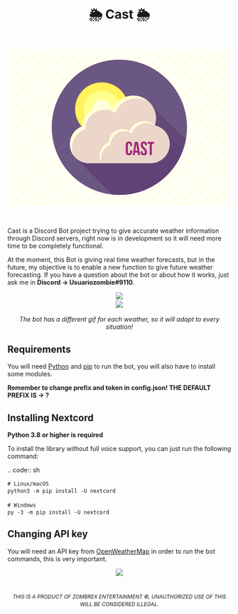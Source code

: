 <h1 align="center">🌦️ Cast 🌦️</h1>
<br/>
<p align="center">
<img src="https://github.com/usuariozombie/Cast/blob/master/icon.png" width=500>
</p>

<br/>
<p>Cast is a Discord Bot project trying to give accurate weather information through Discord servers, right now is in development so it will need more time to be completely functional.</p>

<p>At the moment, this Bot is giving real time weather forecasts, but in the future, my objective is to enable a new function to give future weather forecasting. If you have a question about the bot or about how it works, just ask me in <b>Discord -> Usuariozombie#9110</b>.</p>

<div align="center">
<img src="https://media.discordapp.net/attachments/931640602490187866/1044673942742388796/image.png?width=500&height=400">
</div>
<div align="center">
<img src="https://media.discordapp.net/attachments/931640602490187866/1044674429424238622/image.png?width=500&height=400">
</div>
<p align="center"><i>The bot has a different gif for each weather, so it will adapt to every situation!</i></p>

Requirements
------------

You will need [Python](https://www.python.org/downloads) and [pip](https://pip.pypa.io/en/stable/) to run the bot, you will also have to install some modules.

<b>Remember to change prefix and token in config.json! THE DEFAULT PREFIX IS -> ?</b>

Installing Nextcord
-------------------

**Python 3.8 or higher is required**

To install the library without full voice support, you can just run the following command:

.. code:: sh

    # Linux/macOS
    python3 -m pip install -U nextcord

    # Windows
    py -3 -m pip install -U nextcord


Changing API key
-------------------
You will need an API key from [OpenWeatherMap](https://openweathermap.org/api) in order to run the bot commands, this is very important.

<div align="center">
<img src="https://media.discordapp.net/attachments/931640602490187866/1044679643204157470/image.png?width=935&height=468">
</div>

<br/>
<br/>
<div align="center">
<i><small>THIS IS A PRODUCT OF ZOMBREX ENTERTAINMENT ©, UNAUTHORIZED USE OF THIS WILL BE CONSIDERED ILLEGAL.</small></i>
</div>
